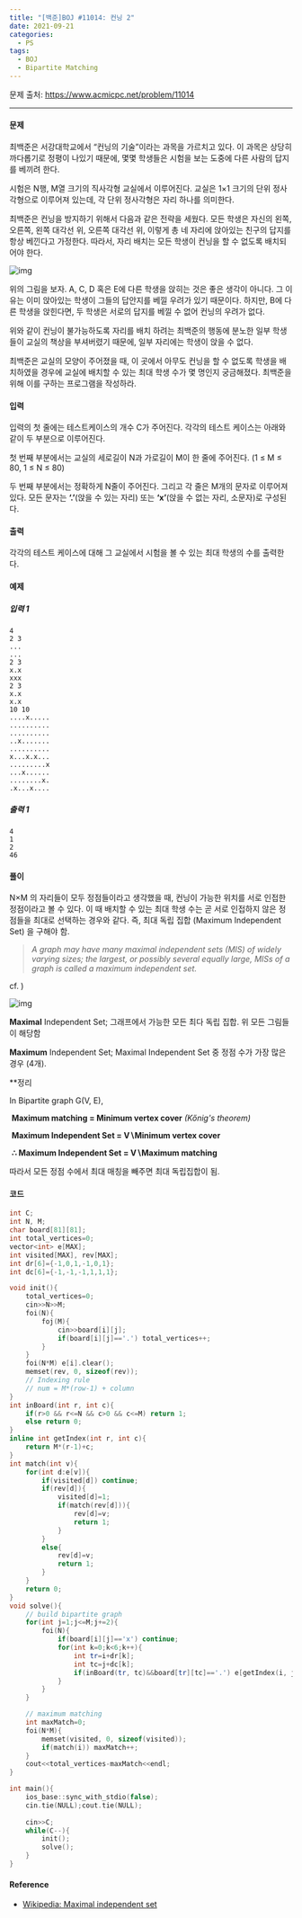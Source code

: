 ```yaml
---
title: "[백준]BOJ #11014: 컨닝 2"
date: 2021-09-21
categories:
  - PS
tags:
  - BOJ
  - Bipartite Matching
---
```






문제 출처: <https://www.acmicpc.net/problem/11014>

---

#### 문제

최백준은 서강대학교에서 “컨닝의 기술”이라는 과목을 가르치고 있다. 이 과목은 상당히 까다롭기로 정평이 나있기 때문에, 몇몇 학생들은 시험을 보는 도중에 다른 사람의 답지를 베끼려 한다.

시험은 N행, M열 크기의 직사각형 교실에서 이루어진다. 교실은 1×1 크기의 단위 정사각형으로 이루어져 있는데, 각 단위 정사각형은 자리 하나를 의미한다.

최백준은 컨닝을 방지하기 위해서 다음과 같은 전략을 세웠다. 모든 학생은 자신의 왼쪽, 오른쪽, 왼쪽 대각선 위, 오른쪽 대각선 위, 이렇게 총 네 자리에 앉아있는 친구의 답지를 항상 베낀다고 가정한다. 따라서, 자리 배치는 모든 학생이 컨닝을 할 수 없도록 배치되어야 한다.

![img](https://www.acmicpc.net/upload/201003/cunning.JPG)

위의 그림을 보자. A, C, D 혹은 E에 다른 학생을 앉히는 것은 좋은 생각이 아니다. 그 이유는 이미 앉아있는 학생이 그들의 답안지를 베낄 우려가 있기 때문이다. 하지만, B에 다른 학생을 앉힌다면, 두 학생은 서로의 답지를 베낄 수 없어 컨닝의 우려가 없다.

위와 같이 컨닝이 불가능하도록 자리를 배치 하려는 최백준의 행동에 분노한 일부 학생들이 교실의 책상을 부셔버렸기 때문에, 일부 자리에는 학생이 앉을 수 없다.

최백준은 교실의 모양이 주어졌을 때, 이 곳에서 아무도 컨닝을 할 수 없도록 학생을 배치하였을 경우에 교실에 배치할 수 있는 최대 학생 수가 몇 명인지 궁금해졌다. 최백준을 위해 이를 구하는 프로그램을 작성하라.



#### 입력

입력의 첫 줄에는 테스트케이스의 개수 C가 주어진다. 각각의 테스트 케이스는 아래와 같이 두 부분으로 이루어진다.

첫 번째 부분에서는 교실의 세로길이 N과 가로길이 M이 한 줄에 주어진다. (1 ≤ M ≤ 80, 1 ≤ N ≤ 80)

두 번째 부분에서는 정확하게 N줄이 주어진다. 그리고 각 줄은 M개의 문자로 이루어져있다. 모든 문자는 **‘.’**(앉을 수 있는 자리) 또는 **‘x’**(앉을 수 없는 자리, 소문자)로 구성된다.



#### 출력

각각의 테스트 케이스에 대해 그 교실에서 시험을 볼 수 있는 최대 학생의 수를 출력한다.



#### 예제

##### 입력 1 

```
4
2 3
...
...
2 3
x.x
xxx
2 3
x.x
x.x
10 10
....x.....
..........
..........
..x.......
..........
x...x.x...
.........x
...x......
........x.
.x...x....
```

##### 출력 1 

```
4
1
2
46
```



#### 풀이

N×M 의 자리들이 모두 정점들이라고 생각했을 때, 컨닝이 가능한 위치를 서로 인접한 정점이라고 볼 수 있다. 이 때 배치할 수 있는 최대 학생 수는 곧 서로 인접하지 않은 정점들을 최대로 선택하는 경우와 같다. 즉, 최대 독립 집합 (Maximum Independent Set) 을 구해야 함.

> *A graph may have many maximal independent sets (MIS) of widely varying sizes; the largest, or possibly several equally large, MISs of a graph is called a maximum independent set.*



cf. )

![img](https://upload.wikimedia.org/wikipedia/commons/thumb/b/b6/Cube-maximal-independence.svg/450px-Cube-maximal-independence.svg.png)

**Maximal** Independent Set; 그래프에서 가능한 모든 최다 독립 집합. 위 모든 그림들이 해당함

**Maximum** Independent Set; Maximal Independent Set 중 정점 수가 가장 많은 경우 (4개).



**정리

In Bipartite graph G(V, E),

​	**Maximum matching = Minimum vertex cover**  *(Kőnig's theorem)*

​	**Maximum Independent Set = V∖Minimum vertex cover**	

​	**∴ Maximum Independent Set = V∖Maximum matching**



따라서 모든 정점 수에서 최대 매칭을 빼주면 최대 독립집합이 됨.





#### 코드 

```c++
int C;
int N, M;
char board[81][81];
int total_vertices=0;
vector<int> e[MAX];
int visited[MAX], rev[MAX];
int dr[6]={-1,0,1,-1,0,1};
int dc[6]={-1,-1,-1,1,1,1};

void init(){
    total_vertices=0;
    cin>>N>>M;
    foi(N){
        foj(M){
            cin>>board[i][j];
            if(board[i][j]=='.') total_vertices++;
        } 
    }
    foi(N*M) e[i].clear();    
    memset(rev, 0, sizeof(rev));
    // Indexing rule
    // num = M*(row-1) + column
}
int inBoard(int r, int c){
    if(r>0 && r<=N && c>0 && c<=M) return 1;
    else return 0;
}
inline int getIndex(int r, int c){
    return M*(r-1)+c;
}
int match(int v){
    for(int d:e[v]){
        if(visited[d]) continue;
        if(rev[d]){
            visited[d]=1;
            if(match(rev[d])){
                rev[d]=v;
                return 1;
            }
        }
        else{
            rev[d]=v;
            return 1;
        }
    }
    return 0;
}
void solve(){
    // build bipartite graph
    for(int j=1;j<=M;j+=2){
        foi(N){
            if(board[i][j]=='x') continue;
            for(int k=0;k<6;k++){
                int tr=i+dr[k];
                int tc=j+dc[k];
                if(inBoard(tr, tc)&&board[tr][tc]=='.') e[getIndex(i, j)].push_back(getIndex(tr, tc));
            }
        }
    }

    // maximum matching
    int maxMatch=0;
    foi(N*M){
        memset(visited, 0, sizeof(visited));
        if(match(i)) maxMatch++;
    }
    cout<<total_vertices-maxMatch<<endl;
}   

int main(){
    ios_base::sync_with_stdio(false);
    cin.tie(NULL);cout.tie(NULL);
    
    cin>>C;
    while(C--){
        init();
        solve();
    }
}
```




#### Reference

*  [Wikipedia: Maximal independent set](https://en.wikipedia.org/wiki/Maximal_independent_set)

